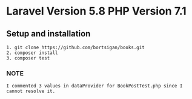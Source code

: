 # Laravel Version 5.8 PHP Version 7.1

## Setup and installation

```
1. git clone https://github.com/bortsigan/books.git
2. composer install
3. composer test
```


### NOTE
```
I commented 3 values in dataProvider for BookPostTest.php since I cannot resolve it.
```